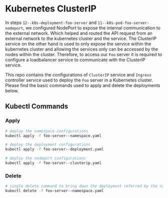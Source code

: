 # Kubernetes ClusterIP

In steps `12--k8s-deployment-foo-server` and `11--k8s-pod-foo-server-nodeport`, we configured NodePort to expose the internal communication to the external network. Which helped and routed the API request from an external network to the kubernetes cluster and the service. The ClusterIP service on the other hand is used to only expose the service within the kubernetes cluster and allowing the services only can be accessed by the nodes within the cluster. Therefore, to access our `Foo` server it is required to configure a loadbalancer service to communicate with the ClusterIP service.

This repo contains the configurations of `ClusterIP` service and `Ingress` controller service used to deploy the `Foo` server in a Kubernetes cluster. Please find the basic commands used to apply and delete the deployments below.

## Kubectl Commands

### Apply

```sh
# deploy the namespace configurations
kubectl apply -f foo-server--namespace.yaml

# deploy the deployment configurations
kubectl apply -f foo-server--deployment.yaml

# deploy the nodeport configurations
kubectl apply -f foo-server--clusterip.yaml
```

### Delete

```sh
# single delete command to bring down the deployment referred by the namespace
kubectl delete -f foo-server--namespace.yaml
```
